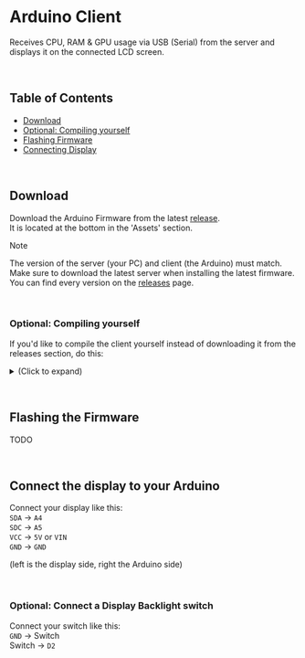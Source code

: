 # Arduino Client
Receives CPU, RAM & GPU usage via USB (Serial) from the server and displays it on the connected LCD screen.

&nbsp;

## Table of Contents
- [Download](#download)
- [Optional: Compiling yourself](#compiling)
- [Flashing Firmware](#flashing)
- [Connecting Display](#connecting)

&nbsp;

<a id="download"></a>

## Download
Download the Arduino Firmware from the latest [release](https://github.com/3urobeat/arduino-resource-monitor/releases/latest).  
It is located at the bottom in the 'Assets' section.  

> [!NOTE]
> The version of the server (your PC) and client (the Arduino) must match.  
> Make sure to download the latest server when installing the latest firmware.  
> You can find every version on the [releases](https://github.com/3urobeat/arduino-resource-monitor/releases) page.

&nbsp;

<a id="compiling"></a>

### Optional: Compiling yourself
If you'd like to compile the client yourself instead of downloading it from the releases section, do this:

<details>
<summary>(Click to expand)</summary>
&nbsp;

Compile & Flash using Platform.IO

TODO

</details>

&nbsp;

<a id="flashing"></a>

## Flashing the Firmware
TODO

&nbsp;

<a id="connecting"></a>

## Connect the display to your Arduino
Connect your display like this:  
`SDA` -> `A4`  
`SDC` -> `A5`  
`VCC` -> `5V` or `VIN`  
`GND` -> `GND`  

(left is the display side, right the Arduino side)

&nbsp;

### Optional: Connect a Display Backlight switch
Connect your switch like this:  
`GND` -> Switch  
Switch -> `D2`
